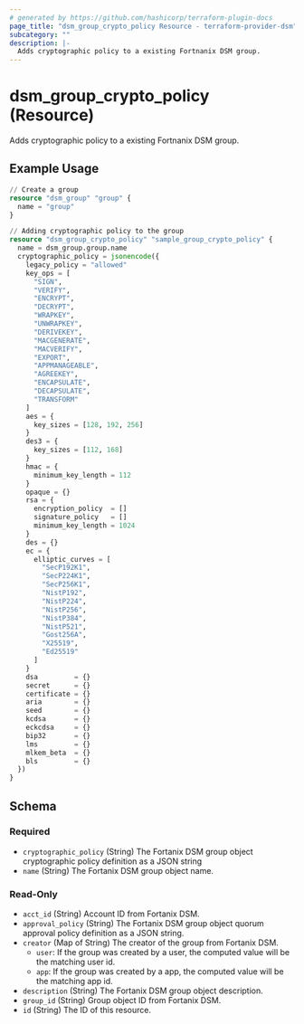 ```yaml
---
# generated by https://github.com/hashicorp/terraform-plugin-docs
page_title: "dsm_group_crypto_policy Resource - terraform-provider-dsm"
subcategory: ""
description: |-
  Adds cryptographic policy to a existing Fortnanix DSM group.
---
```


# dsm_group_crypto_policy (Resource)

Adds cryptographic policy to a existing Fortnanix DSM group.

## Example Usage

```terraform
// Create a group
resource "dsm_group" "group" {
  name = "group"
}

// Adding cryptographic policy to the group
resource "dsm_group_crypto_policy" "sample_group_crypto_policy" {
  name = dsm_group.group.name
  cryptographic_policy = jsonencode({
    legacy_policy = "allowed"
    key_ops = [
      "SIGN",
      "VERIFY",
      "ENCRYPT",
      "DECRYPT",
      "WRAPKEY",
      "UNWRAPKEY",
      "DERIVEKEY",
      "MACGENERATE",
      "MACVERIFY",
      "EXPORT",
      "APPMANAGEABLE",
      "AGREEKEY",
      "ENCAPSULATE",
      "DECAPSULATE",
      "TRANSFORM"
    ]
    aes = {
      key_sizes = [128, 192, 256]
    }
    des3 = {
      key_sizes = [112, 168]
    }
    hmac = {
      minimum_key_length = 112
    }
    opaque = {}
    rsa = {
      encryption_policy  = []
      signature_policy   = []
      minimum_key_length = 1024
    }
    des = {}
    ec = {
      elliptic_curves = [
        "SecP192K1",
        "SecP224K1",
        "SecP256K1",
        "NistP192",
        "NistP224",
        "NistP256",
        "NistP384",
        "NistP521",
        "Gost256A",
        "X25519",
        "Ed25519"
      ]
    }
    dsa         = {}
    secret      = {}
    certificate = {}
    aria        = {}
    seed        = {}
    kcdsa       = {}
    eckcdsa     = {}
    bip32       = {}
    lms         = {}
    mlkem_beta  = {}
    bls         = {}
  })
}
```

<!-- schema generated by tfplugindocs -->
## Schema

### Required

- `cryptographic_policy` (String) The Fortanix DSM group object cryptographic policy definition as a JSON string
- `name` (String) The Fortanix DSM group object name.

### Read-Only

- `acct_id` (String) Account ID from Fortanix DSM.
- `approval_policy` (String) The Fortanix DSM group object quorum approval policy definition as a JSON string.
- `creator` (Map of String) The creator of the group from Fortanix DSM.
   * `user`: If the group was created by a user, the computed value will be the matching user id.
   * `app`: If the group was created by a app, the computed value will be the matching app id.
- `description` (String) The Fortanix DSM group object description.
- `group_id` (String) Group object ID from Fortanix DSM.
- `id` (String) The ID of this resource.
